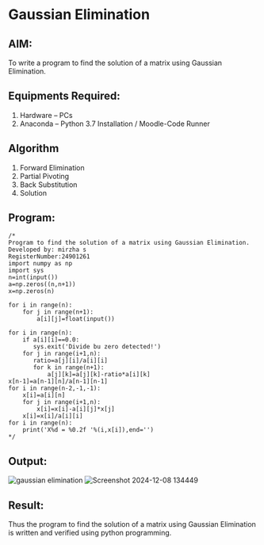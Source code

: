 # Gaussian Elimination

## AIM:
To write a program to find the solution of a matrix using Gaussian Elimination.

## Equipments Required:
1. Hardware – PCs
2. Anaconda – Python 3.7 Installation / Moodle-Code Runner

## Algorithm
1. Forward Elimination
2. Partial Pivoting 
3. Back Substitution
4. Solution 

## Program:
```
/*
Program to find the solution of a matrix using Gaussian Elimination.
Developed by: mirzha s
RegisterNumber:24901261
import numpy as np
import sys
n=int(input())
a=np.zeros((n,n+1))
x=np.zeros(n)

for i in range(n):
    for j in range(n+1):
        a[i][j]=float(input())

for i in range(n):
    if a[i][i]==0.0:
       sys.exit('Divide bu zero detected!')
    for j in range(i+1,n):
       ratio=a[j][i]/a[i][i]
       for k in range(n+1):
           a[j][k]=a[j][k]-ratio*a[i][k]
x[n-1]=a[n-1][n]/a[n-1][n-1]
for i in range(n-2,-1,-1):
    x[i]=a[i][n]
    for j in range(i+1,n):
        x[i]=x[i]-a[i][j]*x[j]
    x[i]=x[i]/a[i][i]
for i in range(n):
    print('X%d = %0.2f '%(i,x[i]),end='')
*/
```

## Output:
![gaussian elimination]()
![Screenshot 2024-12-08 134449](https://github.com/user-attachments/assets/b4141b39-b0b1-4f4f-8919-f86d8e601d27)



## Result:
Thus the program to find the solution of a matrix using Gaussian Elimination is written and verified using python programming.

